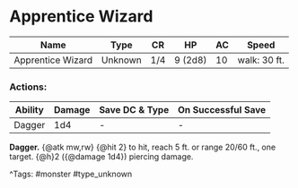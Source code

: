 # Apprentice Wizard

| Name | Type | CR | HP | AC | Speed |
|------|------|----|----|----|-------|
| Apprentice Wizard | Unknown | 1/4 | 9 (2d8) | 10 | walk: 30 ft. |

### Actions:

| Ability | Damage | Save DC & Type | On Successful Save |
|---------|--------|----------------|--------------------|
| Dagger | 1d4 | - | - |


**Dagger.** {@atk mw,rw} {@hit 2} to hit, reach 5 ft. or range 20/60 ft., one target. {@h}2 ({@damage 1d4}) piercing damage.

^Tags: #monster #type_unknown